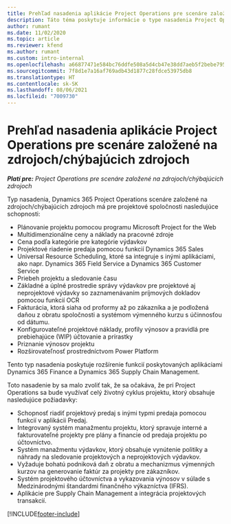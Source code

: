 ```yaml
---
title: Prehľad nasadenia aplikácie Project Operations pre scenáre založené na zdrojoch/chýbajúcich zdrojoch
description: Táto téma poskytuje informácie o type nasadenia Project Operations pre scenáre založené na zdrojoch/chýbajúcich zdrojoch.
author: rumant
ms.date: 11/02/2020
ms.topic: article
ms.reviewer: kfend
ms.author: rumant
ms.custom: intro-internal
ms.openlocfilehash: a66877471e584bc76ddfe508a5d4cb47e38dd7aeb5f2bebe795b41a1de462ef9
ms.sourcegitcommit: 7f8d1e7a16af769adb43d1877c28fdce53975db8
ms.translationtype: HT
ms.contentlocale: sk-SK
ms.lasthandoff: 08/06/2021
ms.locfileid: "7009730"
---
```

# <a name="project-operations-for-resourcenon-stocked-based-scenarios-deployment-overview"></a>Prehľad nasadenia aplikácie Project Operations pre scenáre založené na zdrojoch/chýbajúcich zdrojoch

_**Platí pre:** Project Operations pre scenáre založené na zdrojoch/chýbajúcich zdrojoch_

Typ nasadenia, Dynamics 365 Project Operations scenáre založené na zdrojoch/chýbajúcich zdrojoch má pre projektové spoločnosti nasledujúce schopnosti:

- Plánovanie projektu pomocou programu Microsoft Project for the Web
- Multidimenzionálne ceny a náklady na pracovné zdroje
- Cena podľa kategórie pre kategórie výdavkov
- Projektové riadenie predaja pomocou funkcií Dynamics 365 Sales
- Universal Resource Scheduling, ktoré sa integruje s inými aplikáciami, ako napr. Dynamics 365 Field Service a Dynamics 365 Customer Service
- Priebeh projektu a sledovanie času
- Základné a úplné prostredie správy výdavkov pre projektové aj neprojektové výdavky so zaznamenávaním príjmových dokladov pomocou funkcií OCR
- Fakturácia, ktorá siaha od proformy až po zákazníka a je podložená daňou z obratu spoločnosti a systémom výmenného kurzu s účinnosťou od dátumu.
- Konfigurovateľné projektové náklady, profily výnosov a pravidlá pre prebiehajúce (WIP) účtovanie a prírastky
- Priznanie výnosov projektu
- Rozširovateľnosť prostredníctvom Power Platform

Tento typ nasadenia poskytuje rozšírenie funkcií poskytovaných aplikáciami Dynamics 365 Finance a Dynamics 365 Supply Chain Management.

Toto nasadenie by sa malo zvoliť tak, že sa očakáva, že pri Project Operations sa bude využívať celý životný cyklus projektu, ktorý obsahuje nasledujúce požiadavky:

- Schopnosť riadiť projektový predaj s inými typmi predaja pomocou funkcií v aplikácii Predaj.
- Integrovaný systém manažmentu projektu, ktorý spravuje interné a fakturovateľné projekty pre plány a financie od predaja projektu po účtovníctvo.
- Systém manažmentu výdavkov, ktorý obsahuje vynútenie politiky a náhrady na sledovanie projektových a neprojektových výdavkov.
- Vyžaduje bohatú podniková daň z obratu a mechanizmus výmenných kurzov na generovanie faktúr za projekty pre zákazníkov.
- Systém projektového účtovníctva a vykazovania výnosov v súlade s Medzinárodnými štandardmi finančného výkazníctva (IFRS).
- Aplikácie pre Supply Chain Management a integrácia projektových transakcií.


[!INCLUDE[footer-include](../includes/footer-banner.md)]